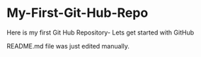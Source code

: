 # My-First-Git-Hub-Repo
Here is my first Git Hub Repository- Lets get started with GitHub

README.md file was just edited manually.
